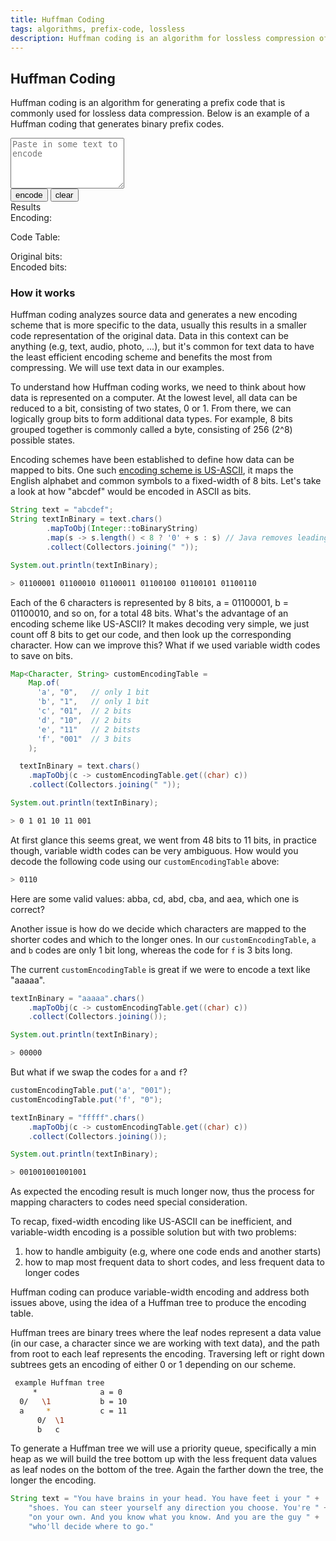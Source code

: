 ```yaml
---
title: Huffman Coding
tags: algorithms, prefix-code, lossless
description: Huffman coding is an algorithm for lossless compression of data, this post is a brief introduction to the algorithm with a nice demo
---
```


## Huffman Coding

Huffman coding is an algorithm for generating a prefix code that is commonly used for lossless data compression. Below is an example of a Huffman coding that generates binary prefix codes.

<div class="w-100">
  <textarea id="data" class="w-100 mb2" maxlength="10000" rows="5" placeholder="Paste in some text to encode"></textarea><br/>
  <button id="encode-btn">encode</button> <button id="clear-btn">clear</button>
</div>
<div class="tr mt2 fw5">Results</div>
<div class="w-100 mt0 pa2 f7 bg-washed-yellow">
  <div id="encoding">Encoding: <p></p></div>
  <div id="encoding-table">Code Table: <p></p></div>
  <div id="stats">
  Original bits: <br/>
  Encoded bits:
  </div>
</div>

<script src="/static/js/huffman-coding.js"></script>


### How it works

Huffman coding analyzes source data and generates a new encoding scheme that is more specific to the data, usually this results in a smaller code representation of the original data. Data in this context can be anything (e.g, text, audio, photo, ...), but it's common for text data to have the least efficient encoding scheme and benefits the most from compressing. We will use text data in our examples.

To understand how Huffman coding works, we need to think about how data is represented on a computer. At the lowest level, all data can be reduced to a bit, consisting of two states, 0 or 1. From there, we can logically group bits to form additional data types. For example, 8 bits grouped together is commonly called a byte, consisting of 256 (2^8) possible states.

Encoding schemes have been established to define how data can be mapped to bits. One such [encoding scheme is US-ASCII](https://en.wikipedia.org/wiki/ASCII), it maps the English alphabet and common symbols to a fixed-width of 8 bits. Let's take a look at how "abcdef" would be encoded in ASCII as bits.

```java
String text = "abcdef";
String textInBinary = text.chars()
        .mapToObj(Integer::toBinaryString)
        .map(s -> s.length() < 8 ? '0' + s : s) // Java removes leading 0
        .collect(Collectors.joining(" "));

System.out.println(textInBinary);
```
```bash
> 01100001 01100010 01100011 01100100 01100101 01100110
```

Each of the 6 characters is represented by 8 bits, a = 01100001, b = 01100010, and so on, for a total 48 bits. What's the advantage of an encoding scheme like US-ASCII? It makes decoding very simple, we just count off 8 bits to get our code, and then look up the corresponding character. How can we improve this? What if we used variable width codes to save on bits.

```java
Map<Character, String> customEncodingTable =
    Map.of(
      'a', "0",   // only 1 bit
      'b', "1",   // only 1 bit
      'c', "01",  // 2 bits
      'd', "10",  // 2 bits
      'e', "11"   // 2 bitsts
      'f', "001"  // 3 bits
    );

  textInBinary = text.chars()
    .mapToObj(c -> customEncodingTable.get((char) c))
    .collect(Collectors.joining(" "));

System.out.println(textInBinary);
```
```bash
> 0 1 01 10 11 001
```

At first glance this seems great, we went from 48 bits to 11 bits, in practice though, variable width codes can be very ambiguous. How would you decode the following code using our `customEncodingTable` above:

```bash
> 0110
```

Here are some valid values: abba, cd, abd, cba, and aea, which one is correct?

Another issue is how do we decide which characters are mapped to the shorter codes and which to the longer ones. In our `customEncodingTable`, `a` and `b` codes are only 1 bit long, whereas the code for `f` is 3 bits long.

The current `customEncodingTable` is great if we were to encode a text like "aaaaa".

```java
textInBinary = "aaaaa".chars()
    .mapToObj(c -> customEncodingTable.get((char) c))
    .collect(Collectors.joining());

System.out.println(textInBinary);
```
```bash
> 00000
```
But what if we swap the codes for `a` and `f`?

```java
customEncodingTable.put('a', "001");
customEncodingTable.put('f', "0");

textInBinary = "fffff".chars()
    .mapToObj(c -> customEncodingTable.get((char) c))
    .collect(Collectors.joining());

System.out.println(textInBinary);
```
```bash
> 001001001001001
```

As expected the encoding result is much longer now, thus the process for mapping characters to codes need special consideration. 

To recap, fixed-width encoding like US-ASCII can be inefficient, and variable-width encoding is a possible solution but with two problems:
1. how to handle ambiguity (e.g, where one code ends and another starts)
2. how to map most frequent data to short codes, and less frequent data to longer codes

Huffman coding can produce variable-width encoding and address both issues above, using the idea of a Huffman tree to produce the encoding table. 

Huffman trees are binary trees where the leaf nodes represent a data value (in our case, a character since we are working with text data), and the path from root to each leaf represents the encoding. Traversing left or right down subtrees gets an encoding of either 0 or 1 depending on our scheme.

```bash
 example Huffman tree
     *              a = 0
  0/   \1           b = 10
  a     *           c = 11
      0/  \1
      b   c 
```

To generate a Huffman tree we will use a priority queue, specifically a min heap as we will build the tree bottom up with the less frequent data values as leaf nodes on the bottom of the tree. Again the farther down the tree, the longer the encoding.



```java
String text = "You have brains in your head. You have feet i your " +
    "shoes. You can steer yourself any direction you choose. You're " +
    "on your own. And you know what you know. And you are the guy " +
    "who'll decide where to go."



```



